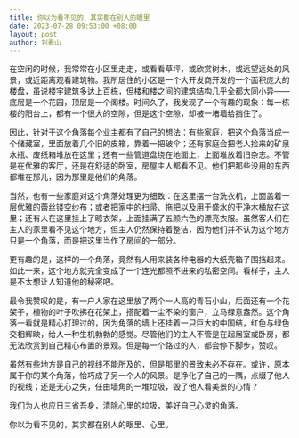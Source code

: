 ```yaml
---
title: 你以为看不见的，其实都在别人的眼里
date: 2023-07-28 09:53:00 +08:00
layout: post
author: 刘看山
---
```


在空闲的时候，我常常在小区里走走，或看看草坪，或欣赏树木，或远望远处的风景，或近距离观看建筑物。我所居住的小区是一个大开发商开发的一个面积庞大的楼盘，虽说楼宇建筑多达上百栋，但楼和楼之间的建筑结构几乎全都大同小异——底层是一个花园，顶层是一个阁楼。时间久了，我发现了一个有趣的现象：每一栋楼的阳台上，都有一个很大的空隙，但是这个空隙，却被一堵墙给挡住了。

因此，针对于这个角落每个业主都有了自己的想法：有些家庭，把这个角落当成一个储藏室，里面放着几个旧的皮箱，靠着一把破伞；还有家庭会把老人捡来的矿泉水瓶、废纸箱堆放在这里；还有一些管道盘绕在地面上，上面堆放着旧杂志。不管是在优雅的客厅，还是在舒适的卧室，房屋主人都看不见。他们把那些没用的东西都堆在那儿，因为那里是他们的角落。

当然，也有一些家庭对这个角落处理更为细致：在这里摆一台洗衣机，上面盖着一层优雅的蕾丝镂空纱布；或者把家中的扫帚、拖把以及用于盛水的干净木桶放在这里；还有人在这里挂上了晾衣架，上面挂满了五颜六色的漂亮衣服。虽然客人们在主人的家里看不见这个地方，但主人仍然保持着整洁，因为他们并不认为这个地方只是一个角落，而是把这里当作了房间的一部分。

更有趣的是，这样的一个角落，竟然有人用来装各种电器的大纸壳箱子围挡起来。如此一来，这个地方就完全变成了一个连光都照不进来的私密空间。看样子，主人是不太想让人知道他的秘密吧。

最令我赞叹的是，有一户人家在这里放了两个一人高的青石小山，后面还有一个花架子，植物的叶子吹拂在花架上，搭配着一尘不染的窗户，立马绿意盎然。这个角落一看就是精心打理过的，因为角落的墙上还挂着一只巨大的中国结，红色与绿色交相辉映，给人一种生机勃勃的感觉。尽管他们的主人不管是在起居室或卧房，都无法欣赏到自己精心布置的景观。但是每一个路过的人，都会停下脚步，赞叹。

虽然有些地方是自己的视线不能所及的，但是那里的景致未必不存在。或许，原本属于你的某个角落，恰巧成了另一个人的风景。是净化了自己的一隅，点缀了他人的视线；还是无心之失，任由墙角的一堆垃圾，毁了他人看美景的心情？

我们为人也应日三省吾身，清除心里的垃圾，美好自己心灵的角落。

你以为看不见的，其实都在别人的眼里、心里。